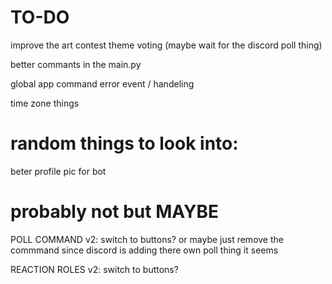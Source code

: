 # TO-DO

improve the art contest theme voting (maybe wait for the discord poll thing)

better commants in the main.py

global app command error event / handeling

time zone things

# random things to look into:

beter profile pic for bot



# probably not but MAYBE
POLL COMMAND v2: switch to buttons? or maybe just remove the commmand since discord is adding there own poll thing it seems

REACTION ROLES v2: switch to buttons?
